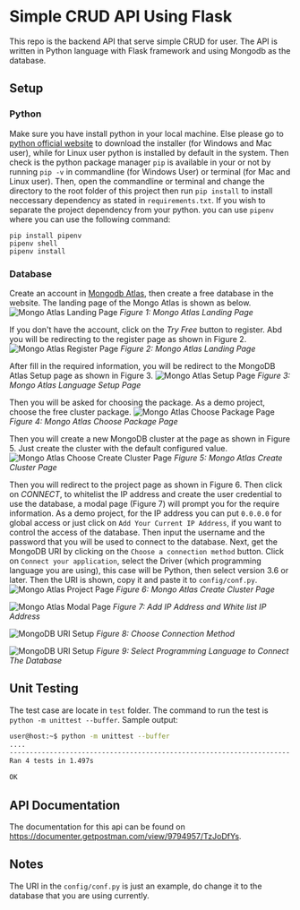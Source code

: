 # Simple CRUD API Using Flask

This repo is the backend API that serve simple CRUD for user.
The API is written in Python language with Flask framework and using Mongodb
as the database.

## Setup

### Python

Make sure you have install python in your local machine.
Else please go to [python official website](https://www.python.org/)
to download the installer (for Windows and Mac user), while for Linux user
python is installed by default in the system. Then check is the python package manager `pip`
is available in your or not by running `pip -v` in commandline (for Windows User)
or terminal (for Mac and Linux user). Then, open the commandline or terminal and change
the directory to the root folder of this project then run `pip install` to install
neccessary dependency as stated in `requirements.txt`. If you wish to separate the project dependency
from your python. you can use `pipenv` where you can use the following command:

```
pip install pipenv
pipenv shell
pipenv install
```

### Database

Create an account in [Mongodb Atlas](https://www.mongodb.com/), then create a free
database in the website. The landing page of the Mongo Atlas is shown as below.
![Mongo Atlas Landing Page](./assets/mongo-atlas-landing-page.png)
_Figure 1: Mongo Atlas Landing Page_

If you don't have the account, click on the _Try Free_ button to register.
Abd you will be redirecting to the register page as shown in Figure 2.
![Mongo Atlas Register Page](./assets/landing-page-afer-click-on-try-free.png)
_Figure 2: Mongo Atlas Landing Page_

After fill in the required information, you will be redirect to the MongoDB
Atlas Setup page as shown in Figure 3.
![Mongo Atlas Setup Page](./assets/setup-page-after-signup.png)
_Figure 3: Mongo Atlas Language Setup Page_

Then you will be asked for choosing the package. As a demo project, choose the free cluster
package.
![Mongo Atlas Choose Package Page](./assets/choose-package.png)
_Figure 4: Mongo Atlas Choose Package Page_

Then you will create a new MongoDB cluster at the page as shown in Figure 5. Just
create the cluster with the default configured value.
![Mongo Atlas Choose Create Cluster Page](./assets/create-new-mongodb-cluster.png)
_Figure 5: Mongo Atlas Create Cluster Page_

Then you will redirect to the project page as shown in Figure 6.
Then click on _CONNECT_, to whitelist the IP address and create the user credential to
use the database, a modal page (Figure 7) will prompt you for the require information. As a demo project,
for the IP address you can put `0.0.0.0` for global access or just click on `Add Your Current IP Address`,
if you want to control the access of the database. Then input the username and the password that you will
be used to connect to the database. Next, get the MongoDB URI by clicking on the `Choose a connection method` button.
Click on `Connect your application`, select the Driver (which programming language you are using), this case will be
Python, then select version 3.6 or later. Then the URI is shown, copy it and paste it to `config/conf.py`.
![Mongo Atlas Project Page](./assets/mongo-cluster-creating.png)
_Figure 6: Mongo Atlas Create Cluster Page_

![Mongo Atlas Modal Page](./assets/add-user-whitelist-ip.png)
_Figure 7: Add IP Address and White list IP Address_

![MongoDB URI Setup](./assets/get-connect-string.png)
_Figure 8: Choose Connection Method_

![MongoDB URI Setup](./assets/get-mongodb-connect-uri.png)
_Figure 9: Select Programming Language to Connect The Database_

## Unit Testing

The test case are locate in `test` folder. The command to run the test is `python -m unittest --buffer`.
Sample output:

```bash
user@host:~$ python -m unittest --buffer
....
----------------------------------------------------------------------
Ran 4 tests in 1.497s

OK
```

## API Documentation

The documentation for this api can be found on https://documenter.getpostman.com/view/9794957/TzJoDfYs.

## Notes

The URI in the `config/conf.py` is just an example, do change it to the database that you are using currently.
